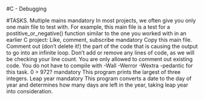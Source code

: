 #C - Debugging

#TASKS.
Multiple mains mandatory In most projects, we often give you only one main file to test with. For example, this main file is a test for a postitive_or_negative() function similar to the one you worked with in an earlier C project:
Like, comment, subscribe mandatory Copy this main file. Comment out (don’t delete it!) the part of the code that is causing the output to go into an infinite loop.
Don’t add or remove any lines of code, as we will be checking your line count. You are only allowed to comment out existing code. You do not have to compile with -Wall -Werror -Wextra -pedantic for this task.
0 > 972? mandatory This program prints the largest of three integers.
Leap year mandatory This program converts a date to the day of year and determines how many days are left in the year, taking leap year into consideration.
